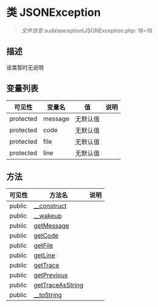 #  类 JSONException

> *文件信息* suda\exception\JSONException.php: 18~18



## 描述

该类暂时无说明





## 变量列表
| 可见性 |  变量名  |  值| 说明 |
|--------|----|---|---|
| protected   | message | 无默认值 | | 
| protected   | code | 无默认值 | | 
| protected   | file | 无默认值 | | 
| protected   | line | 无默认值 | | 



## 方法


| 可见性 | 方法名 | 说明 |
|--------|-------|------|
| public |[__construct](JSONException/__construct.md) |  |
| public |[__wakeup](JSONException/__wakeup.md) |  |
| public |[getMessage](JSONException/getMessage.md) |  |
| public |[getCode](JSONException/getCode.md) |  |
| public |[getFile](JSONException/getFile.md) |  |
| public |[getLine](JSONException/getLine.md) |  |
| public |[getTrace](JSONException/getTrace.md) |  |
| public |[getPrevious](JSONException/getPrevious.md) |  |
| public |[getTraceAsString](JSONException/getTraceAsString.md) |  |
| public |[__toString](JSONException/__toString.md) |  |
